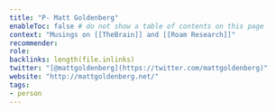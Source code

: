 ```yaml
---
title: "P- Matt Goldenberg"
enableToc: false # do not show a table of contents on this page
context: "Musings on [[TheBrain]] and [[Roam Research]]"
recommender:
role:
backlinks: length(file.inlinks) 
twitter: "[@mattgoldenberg](https://twitter.com/mattgoldenberg)"
website: "http://mattgoldenberg.net/"
tags:
- person
---
```



